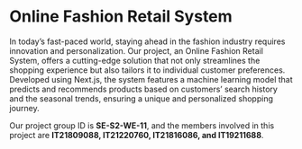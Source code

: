 # Online Fashion Retail System

In today’s fast-paced world, staying ahead in the fashion industry requires innovation and personalization. Our project, an Online Fashion Retail System, offers a cutting-edge solution that not only streamlines the shopping experience but also tailors it to individual customer preferences. Developed using Next.js, the system features a machine learning model that predicts and recommends products based on customers’ search history and the seasonal trends, ensuring a unique and personalized shopping journey.

Our project group ID is **SE-S2-WE-11**, and the members involved in this project are **IT21809088, IT21220760, IT21816086, and IT19211688**.
